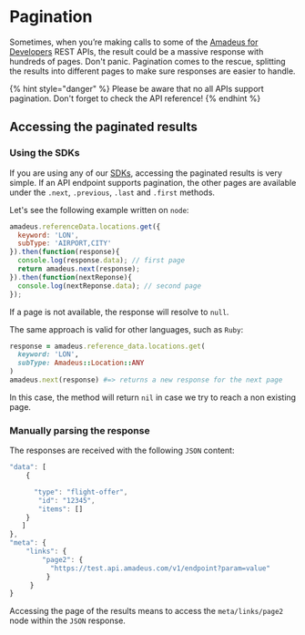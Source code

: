 # Pagination

Sometimes, when you’re making calls to some of the [Amadeus for Developers](http://developers.amadeus.com) REST APIs, the result could be a massive response with hundreds of pages. Don't panic. Pagination comes to the rescue, splitting the results into different pages to make sure responses are easier to handle.

{% hint style="danger" %}
Please be aware that no all APIs support pagination. Don't forget to check the API reference!
{% endhint %}

## Accessing the paginated results

### Using the SDKs

If you are using any of our [SDKs](https://github.com/amadeus4dev), accessing the paginated results is very simple. If an API endpoint supports pagination, the other pages are available under the `.next`, `.previous`, `.last` and `.first` methods.

Let's see the following example written on `node`:

```javascript
amadeus.referenceData.locations.get({
  keyword: 'LON',
  subType: 'AIRPORT,CITY'
}).then(function(response){
  console.log(response.data); // first page
  return amadeus.next(response);
}).then(function(nextReponse){
  console.log(nextReponse.data); // second page
});
```

If a page is not available, the response will resolve to `null`.

The same approach is valid for other languages, such as `Ruby`:

```ruby
response = amadeus.reference_data.locations.get(
  keyword: 'LON',
  subType: Amadeus::Location::ANY
)
amadeus.next(response) #=> returns a new response for the next page
```

In this case, the method will return `nil` in case we try to reach a non existing page.

### Manually parsing the response

The responses are received with the following `JSON` content:

```javascript
"data": [
    {

      "type": "flight-offer",
       "id": "12345",
       "items": []
    }
   ]
},
"meta": {
    "links": {
        "page2": {
          "https://test.api.amadeus.com/v1/endpoint?param=value"
         }
     }
}
```

Accessing the page of the results means to access the `meta/links/page2` node within the `JSON` response.

